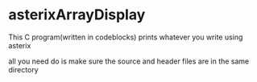 # asterixArrayDisplay
 This C program(written in codeblocks) prints whatever you write using asterix

all you need do is make sure the source and header files are in the same directory
